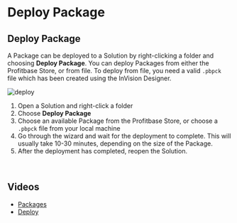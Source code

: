 
# Deploy Package

## Deploy Package

A Package can be deployed to a Solution by right-clicking a folder and choosing **Deploy Package**.
You can deploy Packages from either the Profitbase Store, or from file. To deploy from file, you need a valid `.pbpck` file which has been created using the InVision Designer.
<br/>

![deploy](https://profitbasedocs.blob.core.windows.net/images/deploy.png)

1. Open a Solution and right-click a folder
2. Choose **Deploy Package**
3. Choose an available Package from the Profitbase Store, or choose a `.pbpck` file from your local machine
4. Go through the wizard and wait for the deployment to complete. This will usually take 10-30 minutes, depending on the size of the Package.
5. After the deployment has completed, reopen the Solution.

<br/>

## Videos

* [Packages](../../videos/packages.md)
* [Deploy](https://profitbasedocs.blob.core.windows.net/videos/Packages%20-%20Deploy.mp4)